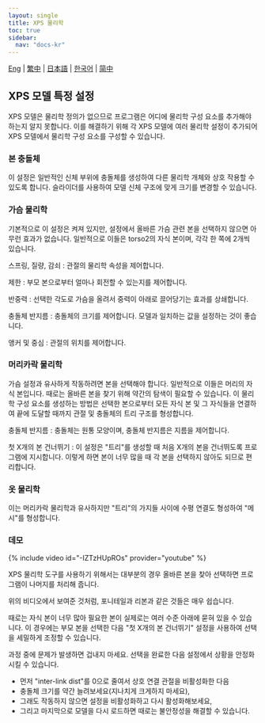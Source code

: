 ```yaml
---
layout: single
title: XPS 물리학
toc: true
sidebar:
  nav: "docs-kr"
---
```

[Eng](/dancexr/features/xps_physics) | [繁中](/tw/dancexr/features/xps_physics) | [日本語](/jp/dancexr/features/xps_physics) | [한국어](/kr/dancexr/features/xps_physics) | [简中](/zh/dancexr/features/xps_physics)


## XPS 모델 특정 설정
XPS 모델은 물리학 정의가 없으므로 프로그램은 어디에 물리학 구성 요소를 추가해야 하는지 알지 못합니다. 이를 해결하기 위해 각 XPS 모델에 여러 물리학 설정이 추가되어 XPS 모델에서 물리학 구성 요소를 구성할 수 있습니다.

### 본 충돌체
이 설정은 일반적인 신체 부위에 충돌체를 생성하여 다른 물리학 개체와 상호 작용할 수 있도록 합니다. 슬라이더를 사용하여 모델 신체 구조에 맞게 크기를 변경할 수 있습니다.

### 가슴 물리학
기본적으로 이 설정은 켜져 있지만, 설정에서 올바른 가슴 관련 본을 선택하지 않으면 아무런 효과가 없습니다. 일반적으로 이들은 torso2의 자식 본이며, 각각 한 쪽에 2개씩 있습니다.

스프링, 질량, 감쇠
: 관절의 물리학 속성을 제어합니다.

제한
: 부모 본으로부터 얼마나 회전할 수 있는지를 제어합니다.

반중력
: 선택한 각도로 가슴을 올려서 중력이 아래로 끌어당기는 효과를 상쇄합니다.

충돌체 반지름
: 충돌체의 크기를 제어합니다. 모델과 일치하는 값을 설정하는 것이 좋습니다.

앵커 및 중심
: 관절의 위치를 제어합니다.

### 머리카락 물리학
가슴 설정과 유사하게 작동하려면 본을 선택해야 합니다. 일반적으로 이들은 머리의 자식 본입니다. 때로는 올바른 본을 찾기 위해 약간의 탐색이 필요할 수 있습니다. 이 물리학 구성 요소를 생성하는 방법은 선택한 본으로부터 모든 자식 본 및 그 자식들을 연결하여 끝에 도달할 때까지 관절 및 충돌체의 트리 구조를 형성합니다.

충돌체 반지름
: 충돌체는 원통 모양이며, 충돌체 반지름은 지름을 제어합니다.

첫 X개의 본 건너뛰기
: 이 설정은 "트리"를 생성할 때 처음 X개의 본을 건너뛰도록 프로그램에 지시합니다. 이렇게 하면 본이 너무 많을 때 각 본을 선택하지 않아도 되므로 편리합니다.

### 옷 물리학
이는 머리카락 물리학과 유사하지만 "트리"의 가지들 사이에 수평 연결도 형성하여 "메시"를 형성합니다.

### 데모
{% include video id="-IZTzHUpROs" provider="youtube" %}

XPS 물리학 도구를 사용하기 위해서는 대부분의 경우 올바른 본을 찾아 선택하면 프로그램이 나머지를 처리해 줍니다.

위의 비디오에서 보여준 것처럼, 포니테일과 리본과 같은 것들은 매우 쉽습니다.

때로는 자식 본이 너무 많아 필요한 본이 실제로는 여러 수준 아래에 묻혀 있을 수 있습니다. 이 경우에는 부모 본을 선택한 다음 "첫 X개의 본 건너뛰기" 설정을 사용하여 선택을 세밀하게 조정할 수 있습니다.

과정 중에 문제가 발생하면 겁내지 마세요. 선택을 완료한 다음 설정에서 상황을 안정화시킬 수 있습니다.
* 먼저 "inter-link dist"를 0으로 줄여서 상호 연결 관절을 비활성화한 다음
* 충돌체 크기를 약간 늘려보세요(지나치게 크게하지 마세요),
* 그래도 작동하지 않으면 설정을 비활성화하고 다시 활성화해보세요,
* 그리고 마지막으로 모델을 다시 로드하면 때로는 불안정성을 해결할 수 있습니다.